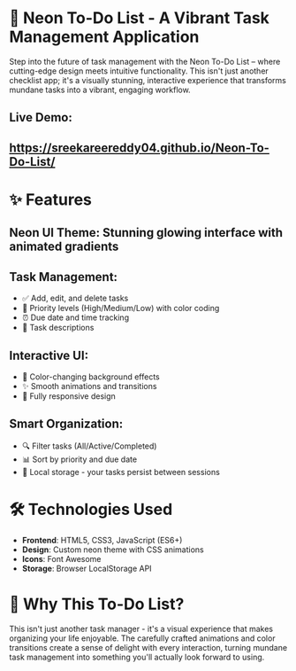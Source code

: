 # 🌈 Neon To-Do List - A Vibrant Task Management Application
Step into the future of task management with the Neon To-Do List – where cutting-edge design meets intuitive functionality. This isn't just another checklist app; it's a visually stunning, interactive experience that transforms mundane tasks into a vibrant, engaging workflow.

## Live Demo:
https://sreekareereddy04.github.io/Neon-To-Do-List/
----

# ✨ Features
## **Neon UI Theme**: Stunning glowing interface with animated gradients
## **Task Management**:
- ✅ Add, edit, and delete tasks
- 🎨 Priority levels (High/Medium/Low) with color coding
- ⏰ Due date and time tracking
- 📝 Task descriptions

## **Interactive UI**:
- 🌈 Color-changing background effects
- ✨ Smooth animations and transitions
- 📱 Fully responsive design

## **Smart Organization**:
- 🔍 Filter tasks (All/Active/Completed)
- 📊 Sort by priority and due date
- 💾 Local storage - your tasks persist between sessions

# 🛠️ Technologies Used
- **Frontend**: HTML5, CSS3, JavaScript (ES6+)
- **Design**: Custom neon theme with CSS animations
- **Icons**: Font Awesome
- **Storage**: Browser LocalStorage API
  
# 🌟 Why This To-Do List?
This isn't just another task manager - it's a visual experience that makes organizing your life enjoyable. The carefully crafted animations and color transitions create a sense of delight with every interaction, turning mundane task management into something you'll actually look forward to using.

